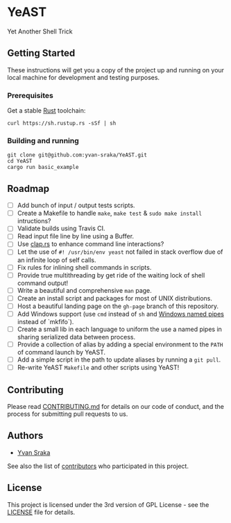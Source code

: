 # YeAST

Yet Another Shell Trick

## Getting Started

These instructions will get you a copy of the project up and running on your local machine for development and testing purposes.

### Prerequisites

Get a stable [Rust](https://www.rust-lang.org/) toolchain:

```shell
curl https://sh.rustup.rs -sSf | sh
```

### Building and running

```shell
git clone git@github.com:yvan-sraka/YeAST.git
cd YeAST
cargo run basic_example
```

## Roadmap

- [ ] Add bunch of input / output tests scripts.
- [ ] Create a Makefile to handle `make`, `make test` & `sudo make install` intructions?
- [ ] Validate builds using Travis CI.
- [ ] Read input file line by line using a Buffer.
- [ ] Use [clap.rs](https://github.com/kbknapp/clap-rs) to enhance command line interactions?
- [ ] Let the use of `#! /usr/bin/env yeast` not failed in stack overflow due of an infinite loop of self calls.
- [ ] Fix rules for inlining shell commands in scripts.
- [ ] Provide true multithreading by get ride of the waiting lock of shell command output!
- [ ] Write a beautiful and comprehensive `man` page.
- [ ] Create an install script and packages for most of UNIX distributions.
- [ ] Host a beautiful landing page on the `gh-page` branch of this repository.
- [ ] Add Windows support (use `cmd` instead of `sh` and [Windows named pipes](https://msdn.microsoft.com/en-us/library/windows/desktop/aa365590(v=vs.85).aspx) instead of `mkfifo`).
- [ ] Create a small lib in each language to uniform the use a named pipes in sharing serialized data between process.
- [ ] Provide a collection of alias by adding a special environment to the `PATH` of command launch by YeAST.
- [ ] Add a simple script in the path to update aliases by running a `git pull`.
- [ ] Re-write YeAST `Makefile` and other scripts using YeAST!

## Contributing

Please read [CONTRIBUTING.md](https://github.com/yvan-sraka/YeAST/blob/master/CONTRIBUTING.md) for details on our code of conduct, and the process for submitting pull requests to us.

## Authors

* [Yvan Sraka](https://github.com/yvan-sraka)

See also the list of [contributors](https://github.com/yvan-sraka/YeAST/graphs/contributors) who participated in this project.

## License

This project is licensed under the 3rd version of GPL License - see the [LICENSE](https://github.com/yvan-sraka/YeAST/blob/master/LICENSE) file for details.
